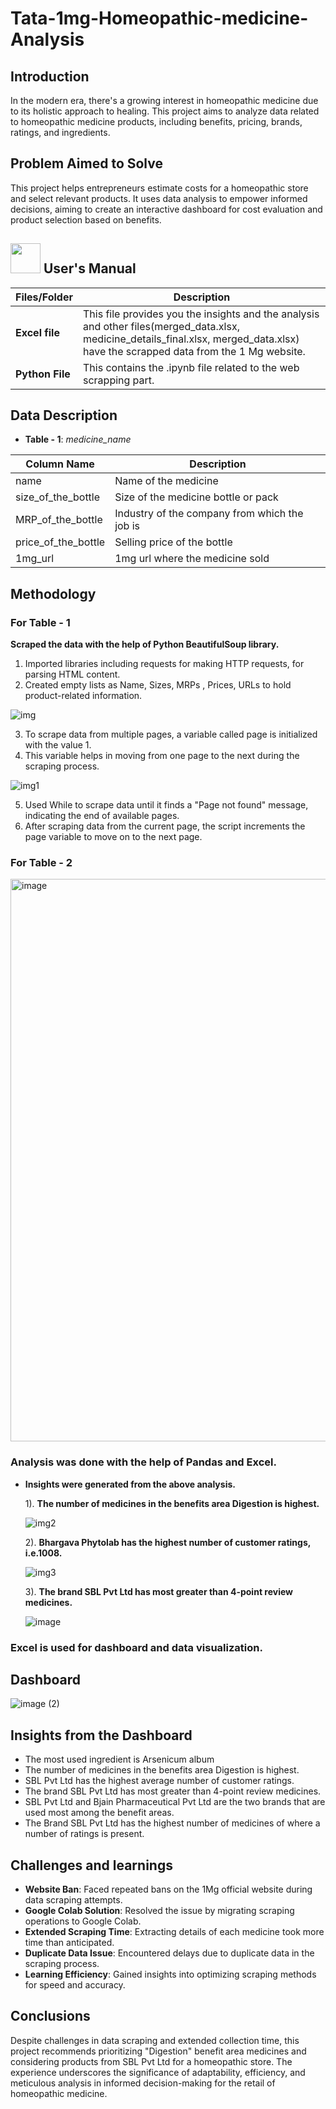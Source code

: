 # Tata-1mg-Homeopathic-medicine-Analysis
## Introduction
In the modern era, there's a growing interest in homeopathic medicine due to its holistic approach to healing. This project aims to analyze data related to homeopathic medicine products, including benefits, pricing, brands, ratings, and ingredients.

## Problem Aimed to Solve
This project helps entrepreneurs estimate costs for a homeopathic store and select relevant products. It uses data analysis to empower informed decisions, aiming to create an interactive dashboard for cost evaluation and product selection based on benefits.

##  <img src="https://user-images.githubusercontent.com/106439762/181935629-b3c47bd3-77fb-4431-a11c-ff8ba0942b63.gif" width="48" height="48"> **User's Manual**

| Files/Folder| Description |
| ------------- | ------------- |
| **Excel file** | This file provides you the insights and the analysis and other files(merged_data.xlsx, medicine_details_final.xlsx, merged_data.xlsx) have the scrapped                   data from the 1 Mg website. |
| **Python File** | This contains the .ipynb file related to the web scrapping part.  |

## Data Description

- **Table - 1**: *medicine_name*

Column Name           | Description
----------------------|-----------------------------------------------------------
name                  | Name of the medicine
size_of_the_bottle    | Size of the medicine bottle or pack
MRP_of_the_bottle     | Industry of the company from which the job is
price_of_the_bottle   | Selling price of the bottle
1mg_url               | 1mg url where the medicine sold
##  Methodology

### For Table - 1
**Scraped the data with the help of Python BeautifulSoup library.**
1. Imported libraries including requests for making HTTP requests, for parsing HTML content.
2. Created empty lists as Name, Sizes, MRPs , Prices, URLs to hold product-related information.

![img](https://github.com/Ankitaaa03/Tata-1mg-Homeopathic-medicine-Analysis/assets/133629631/f995a316-122d-4c8d-8228-864dc663ce81)

3. To scrape data from multiple pages, a variable called page is initialized with the value 1.
4. This variable helps in moving from one page to the next during the scraping process.

![img1](https://github.com/Ankitaaa03/Tata-1mg-Homeopathic-medicine-Analysis/assets/133629631/0484adab-23a6-4959-89c3-873d3cb51654)

5. Used While to scrape data  until it finds a "Page not found" message, indicating the end of available pages.
6. After scraping data from the current page, the script increments the page variable to move on to the next page.





### For Table - 2

<img width="900" alt="image" src="https://github.com/Ankitaaa03/Tata-1mg-Homeopathic-medicine-Analysis/assets/133629631/24f5036a-f40c-49e1-935d-bb8699221f7d">

### Analysis was done with the help of Pandas and Excel.

- **Insights were generated from the above analysis.**

  1). **The number of medicines in the benefits area Digestion is highest.**
  
  ![img2](https://github.com/Ankitaaa03/Tata-1mg-Homeopathic-medicine-Analysis/assets/133629631/e42737e0-6359-43b7-b181-80d75675678c)

  2). **Bhargava Phytolab has the highest number of customer ratings, i.e.1008.**
  
  ![img3](https://github.com/Ankitaaa03/Tata-1mg-Homeopathic-medicine-Analysis/assets/133629631/63d93dd6-4a99-4f78-be4c-6595fa107a30)

  3). **The brand SBL Pvt Ltd has most greater than 4-point review medicines.**
  
  ![image](https://github.com/Ankitaaa03/Tata-1mg-Homeopathic-medicine-Analysis/assets/133629631/17dff270-ec40-45ed-b510-7c718d6c5712)

### Excel is used for dashboard and data visualization.
  ## Dashboard
  
![image (2)](https://github.com/Ankitaaa03/Tata-1mg-Homeopathic-medicine-Analysis/assets/133629631/f05ca944-bd1e-4644-9134-8d43e3ee9ab9)

 ## Insights from the Dashboard

- The most used ingredient is Arsenicum album
- The number of medicines in the benefits area Digestion is highest.
- SBL Pvt Ltd has the highest average number of customer ratings.
- The brand SBL Pvt Ltd has most greater than 4-point review medicines.
- SBL Pvt Ltd and Bjain Pharmaceutical Pvt Ltd are the two brands that are used most among the benefit areas.
- The Brand SBL Pvt Ltd has the highest number of medicines of where a number of ratings is present.

## Challenges and learnings

- **Website Ban**: Faced repeated bans on the 1Mg official website during data scraping attempts.
- **Google Colab Solution**: Resolved the issue by migrating scraping operations to Google Colab.
- **Extended Scraping Time**: Extracting details of each medicine took more time than anticipated.
- **Duplicate Data Issue**: Encountered delays due to duplicate data in the scraping process.
- **Learning Efficiency**: Gained insights into optimizing scraping methods for speed and accuracy.

## Conclusions

Despite challenges in data scraping and extended collection time, this project recommends prioritizing "Digestion" benefit area medicines and considering products from SBL Pvt Ltd for a homeopathic store. The experience underscores the significance of adaptability, efficiency, and meticulous analysis in informed decision-making for the retail of homeopathic medicine.




